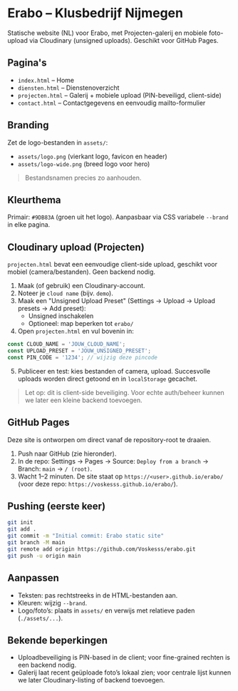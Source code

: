 # Erabo – Klusbedrijf Nijmegen

Statische website (NL) voor Erabo, met Projecten-galerij en mobiele foto-upload via Cloudinary (unsigned uploads). Geschikt voor GitHub Pages.

## Pagina's
- `index.html` – Home
- `diensten.html` – Dienstenoverzicht
- `projecten.html` – Galerij + mobiele upload (PIN-beveiligd, client-side)
- `contact.html` – Contactgegevens en eenvoudig mailto-formulier

## Branding
Zet de logo-bestanden in `assets/`:
- `assets/logo.png` (vierkant logo, favicon en header)
- `assets/logo-wide.png` (breed logo voor hero)

> Bestandsnamen precies zo aanhouden.

## Kleurthema
Primair: `#9DB83A` (groen uit het logo). Aanpasbaar via CSS variabele `--brand` in elke pagina.

## Cloudinary upload (Projecten)
`projecten.html` bevat een eenvoudige client-side upload, geschikt voor mobiel (camera/bestanden). Geen backend nodig.

1. Maak (of gebruik) een Cloudinary-account.
2. Noteer je `cloud name` (bijv. `demo`).
3. Maak een "Unsigned Upload Preset" (Settings → Upload → Upload presets → Add preset):
   - Unsigned inschakelen
   - Optioneel: map beperken tot `erabo/`
4. Open `projecten.html` en vul bovenin in:
```js
const CLOUD_NAME = 'JOUW_CLOUD_NAME';
const UPLOAD_PRESET = 'JOUW_UNSIGNED_PRESET';
const PIN_CODE = '1234'; // wijzig deze pincode
```
5. Publiceer en test: kies bestanden of camera, upload. Succesvolle uploads worden direct getoond en in `localStorage` gecachet.

> Let op: dit is client-side beveiliging. Voor echte auth/beheer kunnen we later een kleine backend toevoegen.

## GitHub Pages
Deze site is ontworpen om direct vanaf de repository-root te draaien.

1. Push naar GitHub (zie hieronder).
2. In de repo: Settings → Pages → Source: `Deploy from a branch` → Branch: `main` → `/ (root)`.
3. Wacht 1–2 minuten. De site staat op `https://<user>.github.io/erabo/` (voor deze repo: `https://voskesss.github.io/erabo/`).

## Pushing (eerste keer)
```bash
git init
git add .
git commit -m "Initial commit: Erabo static site"
git branch -M main
git remote add origin https://github.com/Voskesss/erabo.git
git push -u origin main
```

## Aanpassen
- Teksten: pas rechtstreeks in de HTML-bestanden aan.
- Kleuren: wijzig `--brand`.
- Logo/foto’s: plaats in `assets/` en verwijs met relatieve paden (`./assets/...`).

## Bekende beperkingen
- Uploadbeveiliging is PIN-based in de client; voor fine-grained rechten is een backend nodig.
- Galerij laat recent geüploade foto’s lokaal zien; voor centrale lijst kunnen we later Cloudinary-listing of backend toevoegen.
